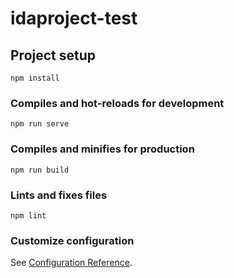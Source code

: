 # idaproject-test

## Project setup

```
npm install
```

### Compiles and hot-reloads for development

```
npm run serve
```

### Compiles and minifies for production

```
npm run build
```

### Lints and fixes files

```
npm lint
```

### Customize configuration

See [Configuration Reference](https://cli.vuejs.org/config/).
